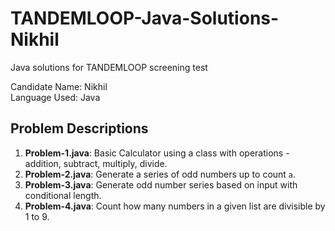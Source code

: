# TANDEMLOOP-Java-Solutions-Nikhil
Java solutions for TANDEMLOOP screening test


Candidate Name: Nikhil  
Language Used: Java

## Problem Descriptions

1. **Problem-1.java**: Basic Calculator using a class with operations - addition, subtract, multiply, divide.
2. **Problem-2.java**: Generate a series of odd numbers up to count `a`.
3. **Problem-3.java**: Generate odd number series based on input with conditional length.
4. **Problem-4.java**: Count how many numbers in a given list are divisible by 1 to 9.
